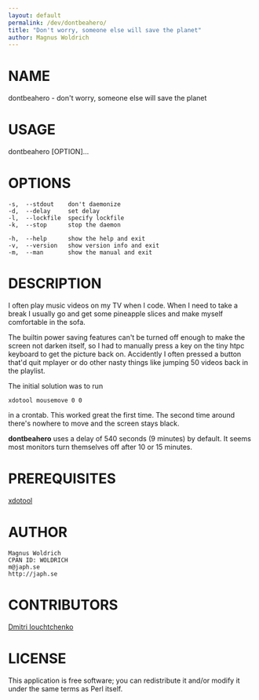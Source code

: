 ```yaml
---
layout: default
permalink: /dev/dontbeahero/
title: "Don't worry, someone else will save the planet"
author: Magnus Woldrich
---
```


# NAME

dontbeahero - don't worry, someone else will save the planet

# USAGE

dontbeahero \[OPTION\]...

# OPTIONS

    -s,  --stdout    don't daemonize
    -d,  --delay     set delay
    -l,  --lockfile  specify lockfile
    -k,  --stop      stop the daemon

    -h,  --help      show the help and exit
    -v,  --version   show version info and exit
    -m,  --man       show the manual and exit

# DESCRIPTION

I often play music videos on my TV when I code. When I need to take a break
I usually go and get some pineapple slices and make myself comfortable in
the sofa.

The builtin power saving features can't be turned off enough to make the screen
not darken itself, so I had to manually press a key on the tiny htpc keyboard to
get the picture back on. Accidently I often pressed a button that'd quit mplayer
or do other nasty things like jumping 50 videos back in the playlist.

The initial solution was to run

    xdotool mousemove 0 0

in a crontab. This worked great the first time. The second time around there's
nowhere to move and the screen stays black.

**dontbeahero** uses a delay of 540 seconds (9 minutes) by default. It seems most 
monitors turn themselves off after 10 or 15 minutes.

# PREREQUISITES

[xdotool](http://www.semicomplete.com/projects/xdotool/)

# AUTHOR

    Magnus Woldrich
    CPAN ID: WOLDRICH
    m@japh.se
    http://japh.se

# CONTRIBUTORS

[Dmitri Iouchtchenko](https://github.com/0)

# LICENSE

This application is free software; you can redistribute it and/or modify it
under the same terms as Perl itself.
